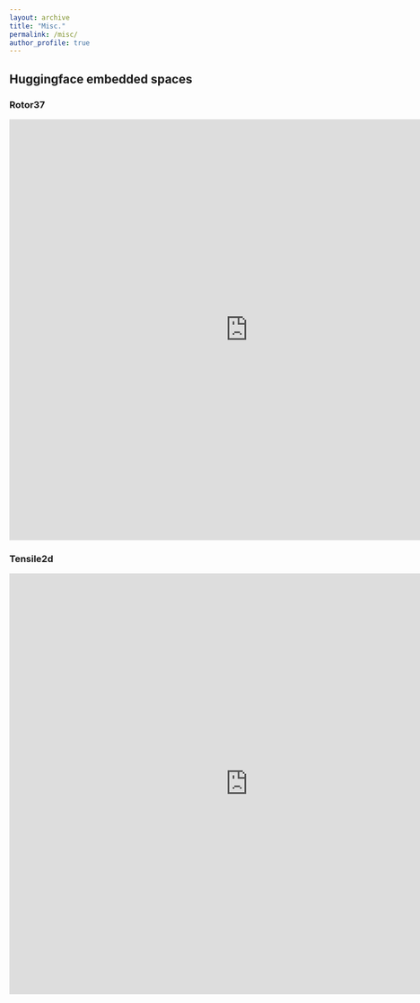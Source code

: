 ```yaml
---
layout: archive
title: "Misc."
permalink: /misc/
author_profile: true
---
```


## Huggingface embedded spaces

### Rotor37

<iframe
	src="https://plaid-datasets-rotor37-visu.hf.space"
	frameborder="0"
	width="850"
	height="750"
></iframe>

### Tensile2d

<iframe
	src="https://plaid-datasets-tensile2d-visu.hf.space"
	frameborder="0"
	width="850"
	height="750"
></iframe>

